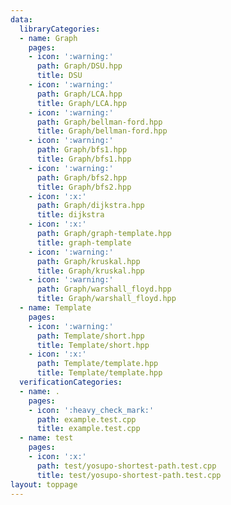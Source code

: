 ```yaml
---
data:
  libraryCategories:
  - name: Graph
    pages:
    - icon: ':warning:'
      path: Graph/DSU.hpp
      title: DSU
    - icon: ':warning:'
      path: Graph/LCA.hpp
      title: Graph/LCA.hpp
    - icon: ':warning:'
      path: Graph/bellman-ford.hpp
      title: Graph/bellman-ford.hpp
    - icon: ':warning:'
      path: Graph/bfs1.hpp
      title: Graph/bfs1.hpp
    - icon: ':warning:'
      path: Graph/bfs2.hpp
      title: Graph/bfs2.hpp
    - icon: ':x:'
      path: Graph/dijkstra.hpp
      title: dijkstra
    - icon: ':x:'
      path: Graph/graph-template.hpp
      title: graph-template
    - icon: ':warning:'
      path: Graph/kruskal.hpp
      title: Graph/kruskal.hpp
    - icon: ':warning:'
      path: Graph/warshall_floyd.hpp
      title: Graph/warshall_floyd.hpp
  - name: Template
    pages:
    - icon: ':warning:'
      path: Template/short.hpp
      title: Template/short.hpp
    - icon: ':x:'
      path: Template/template.hpp
      title: Template/template.hpp
  verificationCategories:
  - name: .
    pages:
    - icon: ':heavy_check_mark:'
      path: example.test.cpp
      title: example.test.cpp
  - name: test
    pages:
    - icon: ':x:'
      path: test/yosupo-shortest-path.test.cpp
      title: test/yosupo-shortest-path.test.cpp
layout: toppage
---
```

